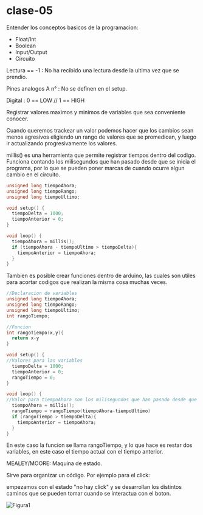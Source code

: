 # clase-05
Entender los conceptos basicos de la programacion:

- Float/Int
- Boolean
- Input/Output
- Circuito

Lectura == -1 : No ha recibido una lectura desde la ultima vez que se prendio.

Pines analogos A n° : No se definen en el setup.

Digital : 0 == LOW // 1 == HIGH

Registrar valores maximos y minimos de variables que sea conveniente conocer.

Cuando queremos trackear un valor podemos hacer que los cambios sean menos agresivos eligiendo un rango de valores que se promedioan, y luego ir actualizando progresivamente los valores.

millis() es una herramienta que permite registrar tiempos dentro del codigo. Funciona contando los milisegundos que han pasado desde que se inicia el programa, por lo que se pueden poner marcas de cuando ocurre algun cambio en el circuito.

```Cpp
unsigned long tiempoAhora;
unsigned long tiempoRango;
unsigned long tiempoUltimo;

void setup() {
  tiempoDelta = 1000;
  tiempoAnterior = 0;
}

void loop() {
  tiempoAhora = millis();
  if (tiempoAhora - tiempoUltimo > tiempoDelta){
    tiempoAnterior = tiempoAhora;
  }
}
```

Tambien es posible crear funciones dentro de arduino, las cuales son utiles para acortar codigos que realizan la misma cosa muchas veces.

```Cpp
//Declaracion de variables
unsigned long tiempoAhora;
unsigned long tiempoRango;
unsigned long tiempoUltimo;
int rangoTiempo;

//Funcion
int rangoTiempo(x,y){
  return x-y
}

void setup() {
//Valores para las variables
  tiempoDelta = 1000;
  tiempoAnterior = 0;
  rangoTiempo = 0;
}

void loop() {
//Valor para tiempoAhora son los milisegundos que han pasado desde que se prendio el arduino.
  tiempoAhora = millis();
  rangoTiempo = rangoTiempo(tiempoAhora-tiempoUltimo)
  if (rangoTiempo > tiempoDelta){
    tiempoAnterior = tiempoAhora;
  }
}
```

En este caso la funcion se llama rangoTiempo, y lo que hace es restar dos variables, en este caso el tiempo actual con el tiempo anterior.

MEALEY/MOORE: Maquina de estado.

Sirve para organizar un código.
Por ejemplo para el click:

empezamos con el estado "no hay click" y se desarrollan los distintos caminos que se pueden tomar cuando se interactua con el boton.

![Figura1](./Imagenes/)
